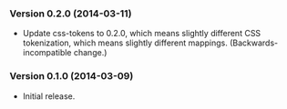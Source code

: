 ### Version 0.2.0 (2014-03-11) ###

- Update css-tokens to 0.2.0, which means slightly different CSS tokenization,
  which means slightly different mappings. (Backwards-incompatible change.)


### Version 0.1.0 (2014-03-09) ###

- Initial release.
